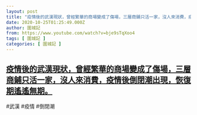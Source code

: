 ```yaml
---
layout: post
title: "疫情後的武漢現狀，曾經繁華的商場變成了傷場，三層商鋪只活一家，沒人來消費，疫情後倒閉潮出現，恢復期遙遙無期。"
date: 2020-10-25T01:25:49.000Z
author: 圍城記
from: https://www.youtube.com/watch?v=bje9sTqXoo4
tags: [ 圍城記 ]
categories: [ 圍城記 ]
---
```

<!--1603589149000-->
[疫情後的武漢現狀，曾經繁華的商場變成了傷場，三層商鋪只活一家，沒人來消費，疫情後倒閉潮出現，恢復期遙遙無期。](https://www.youtube.com/watch?v=bje9sTqXoo4)
------

<div>
#武漢 #疫情 #倒閉潮
</div>
